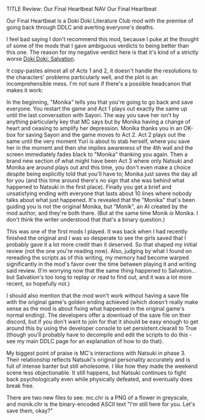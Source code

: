 TITLE Review: Our Final Heartbeat
NAV Our Final Heartbeat

Our Final Heartbeat is a Doki Doki Literature Club mod with the premise of going back through DDLC and averting everyone's deaths.

I feel bad saying I don't recommend this mod, because I puke at the thought of some of the mods that I gave ambiguous verdicts to being better than this one. The reason for my negative verdict here is that it's kind of a strictly worse [Doki Doki: Salvation](salvation).

It copy-pastes almost all of Acts 1 and 2, it doesn't handle the resolutions to the characters' problems particularly well, and the plot is an incomprehensible mess. I'm not sure if there's a possible headcanon that makes it work:

<span class="spoiler">In the beginning, "Monika" tells you that you're going to go back and save everyone. You restart the game and Act 1 plays out exactly the same up until the last conversation with Sayori. The way you save her isn't by anything particularly key that MC says but by Monika having a change of heart and ceasing to amplify her depression. <!--It's not clear what the player did to cause this, since "Monika" was apparently her old self and didn't remember going back on a mission to undo all this.--> Monika thanks you in an OK-box for saving Sayori and the game moves to Act 2. Act 2 plays out the same until the very moment Yuri is about to stab herself, where you save her in the moment and then she implies awareness of the 4th wall and the screen immediately fades black to "Monika" thanking you again. Then a brand new section of what might have been Act 3 where only Natsuki and Monika are around plays out and this time, you don't even make a choice despite being explicitly told that you'll have to; Monika just saves the day all for you (and this time around there's no sign that she was behind what happened to Natsuki in the first place). Finally you get a brief and unsatisfying ending with everyone that lasts about 10 lines where nobody talks about what just happened. It's revealed that the "Monika" that's been guiding you is not the original Monika, but "Monik", an AI created by the mod author, and they're both there. (But at the same time Monik *is* Monika. I don't think the writer understood that that's a binary question.)</span>

<!--
</p><p>
It's clear this mod was made thinking only about the scenes where you save the girls.
-->
<!--It seems like the only way to make this mostly work is to say the first two times we were playing out the original script and so Monika didn't remmeber our mission until we found a point
where Monik was able to give me a choice to break the script and . But all of this still doesn't make sense because the mod explicitly takes place after the golden ending.-->

This was one of the first mods I played. It was back when I had recently finished the original and I was so desperate to see the girls saved that I probably gave it a lot more credit than it deserved. So that shaped my initial review (not the one you're reading now). Also, judging by what I found on rereading the scripts as of this writing, my memory had become warped significantly in the mod's favor over the time between playing it and writing said review. (I'm worrying now that the same thing happened to Salvation... but Salvation's too long to replay or read to find out, and it was a lot more recent, so hopefully not.)

I should also mention that the mod won't work without having a save file with the original game's golden ending achieved (which doesn't really make sense as the mod is about fixing what happened in the original game's normal ending). The developers offer a download of the save file on their discord, but if you don't want to join for that it should be easy enough to get around this by using the developer console to set persistent.clearall to True (though you'll probably have to decompile and edit the scripts to do this - see my main DDLC page for an explanation of how to do that).

My biggest point of praise is MC's interactions with Natsuki in phase 3. Their relationship reflects Natsuki's original personality accurately and is full of intense banter but still wholesome. I like how they made the weekend scene less objectionable. It still happens, but Natsuki continues to fight back psychologically even while physically defeated, and eventually does break free.

There are two new files to see. <span class="spoiler">mc.chr is a PNG of a flower in greyscale, and monik.chr is the binary-encoded ASCII text "I'm still here for you. Let's save them, okay?"</span>
